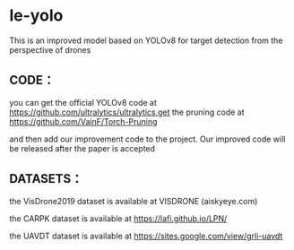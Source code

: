 # le-yolo
This is an improved model based on YOLOv8 for target detection from the perspective of drones

## CODE：
you can get the official  YOLOv8 code at https://github.com/ultralytics/ultralytics,get the pruning code at https://github.com/VainF/Torch-Pruning

and then add our improvement code to the project.
Our improved code will be released after the paper is accepted

## DATASETS：

the VisDrone2019 dataset is available at VISDRONE (aiskyeye.com)

the CARPK dataset is available at https://lafi.github.io/LPN/

the UAVDT dataset is available at https://sites.google.com/view/grli-uavdt
